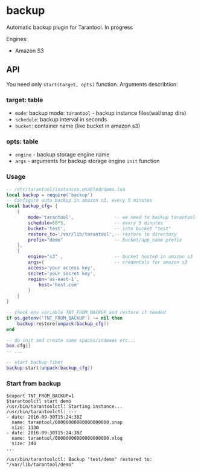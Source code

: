 # backup
Automatic backup plugin for Tarantool. In progress

Engines:
* Amazon S3

## API
You need only `start(target, opts)` function. Arguments describtion:
### target: table
* `mode`: backup mode: `tarantool` - backup instance files(wal/snap dirs)
* `schedule`: backup interval in seconds
* `bucket`: container name (like bucket in amazon s3)

### opts: table
* `engine` - backup storage engine name
* `args` - arguments for backup storage engine `init` function

### Usage
```lua
-- /etc/tarantool/instances.enabled/demo.lua
local backup = require('backup')
-- Configure auto backup in amazon s3, every 5 minutes
local backup_cfg= {
    {
        mode='tarantool',               -- we need to backup tarantool wal/snap files
        schedule=60*5,                  -- every 5 minutes
        bucket='test',                  -- into bucket "test"
        restore_to='/var/lib/tarantool',-- restore to directory
        prefix="demo"                   -- bucket/app_name prefix
    },
    {
        engine="s3" ,                   -- bucket hosted in amazon s3
        args={                          -- credentals for amazon s3
	    access='your access key',
	    secret='your secret key',
	    region='us-east-1',
            host='host.com'
        }
    }
}

-- check env variable TNT_FROM_BACKUP and restore if needed
if os.getenv('TNT_FROM_BACKUP') ~= nil then
    backup:restore(unpack(backup_cfg))
end

-- do init and create some spaces/indexes etc...
box.cfg{}
-- ...

-- start backup fiber
backup:start(unpack(backup_cfg))
```

### Start from backup
```
$export TNT_FROM_BACKUP=1
$tarantoolctl start demo
/usr/bin/tarantoolctl: Starting instance...
/usr/bin/tarantoolctl: ---
- date: 2016-09-30T15:24:38Z
  name: tarantool/00000000000000000000.snap
  size: 1130
- date: 2016-09-30T15:24:38Z
  name: tarantool/00000000000000000000.xlog
  size: 340
...

/usr/bin/tarantoolctl: Backup "test/demo" restored to: "/var/lib/tarantool/demo"
```

